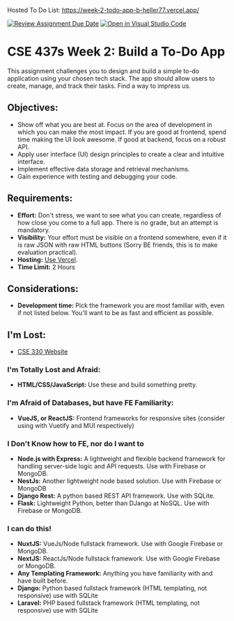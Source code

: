 Hosted To Do List: https://week-2-todo-app-b-heller77.vercel.app/

[![Review Assignment Due Date](https://classroom.github.com/assets/deadline-readme-button-24ddc0f5d75046c5622901739e7c5dd533143b0c8e959d652212380cedb1ea36.svg)](https://classroom.github.com/a/hVfz7S7L)
[![Open in Visual Studio Code](https://classroom.github.com/assets/open-in-vscode-718a45dd9cf7e7f842a935f5ebbe5719a5e09af4491e668f4dbf3b35d5cca122.svg)](https://classroom.github.com/online_ide?assignment_repo_id=13518505&assignment_repo_type=AssignmentRepo)
# CSE 437s Week 2: Build a To-Do App

This assignment challenges you to design and build a simple to-do application using your chosen tech stack. The app should allow users to create, manage, and track their tasks. Find a way to impress us.

## Objectives:

- Show off what you are best at. Focus on the area of development in which you can make the most impact. If you are good at frontend, spend time making the UI look awesome. If good at backend, focus on a robust API.
- Apply user interface (UI) design principles to create a clear and intuitive interface.
- Implement effective data storage and retrieval mechanisms.
- Gain experience with testing and debugging your code.

## Requirements:

- **Effort:** Don't stress, we want to see what you can create, regardless of how close you come to a full app. There is no grade, but an attempt is mandatory.
- **Visibility:** Your effort must be visible on a frontend somewhere, even if it is raw JSON with raw HTML buttons (Sorry BE friends, this is to make evaluation practical).
- **Hosting:** [Use Vercel](https://vercel.com/guides/deploying-react-with-vercel).
- **Time Limit:** 2 Hours

## Considerations:

- **Development time:** Pick the framework you are most familiar with, even if not listed below. You'll want to be as fast and efficient as possible.

## I'm Lost:

- [CSE 330 Website](https://classes.engineering.wustl.edu/cse330/index.php?title=CSE_330_Online_Textbook_-_Table_of_Contents)

### I'm Totally Lost and Afraid:

- **HTML/CSS/JavaScript:** Use these and build something pretty.

### I'm Afraid of Databases, but have FE Familiarity:

- **VueJS, or ReactJS:** Frontend frameworks for responsive sites (consider using with Vuetify and MUI respectively)

### I Don't Know how to FE, nor do I want to

- **Node.js with Express:** A lightweight and flexible backend framework for handling server-side logic and API requests. Use with Firebase or MongoDB.
- **NestJs:** Another lightweight node based solution. Use with Firebase or MongoDB
- **Django Rest:** A python based REST API framework. Use with SQLite.
- **Flask:** Lightweight Python, better than DJango at NoSQL. Use with Firebase or MongoDB.

### I can do this!

- **NuxtJS:** VueJs/Node fullstack framework. Use with Google Firebase or MongoDB.
- **NextJS:** ReactJs/Node fullstack framework. Use with Google Firebase or MongoDB.
- **Any Templating Framework:** Anything you have familiarity with and have built before.
- **Django:** Python based fullstack framework (HTML templating, not responsive) use with SQLite
- **Laravel:** PHP based fullstack framework (HTML templating, not responsive) use with SQLite


